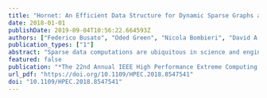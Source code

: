 ```yaml
---
title: "Hornet: An Efficient Data Structure for Dynamic Sparse Graphs and Matrices on GPUs"
date: 2018-01-01
publishDate: 2019-09-04T10:56:22.664593Z
authors: ["Federico Busato", "Oded Green", "Nicola Bombieri", "David A. Bader"]
publication_types: ["1"]
abstract: "Sparse data computations are ubiquitous in science and engineering. Unlike their dense data counterparts, sparse data computations have less locality and more irregularity in their execution, making them significantly more challenging to parallelize and optimize. Many of the existing formats for sparse data representations on parallel architectures are restricted to static data problems, while those for dynamic data suffer from inefficiency both in terms of performance and memory footprint. This work presents Hornet, a novel data representation that targets dynamic data problems. Hornet is scalable with the input size, and does not require any data re-allocation or re-initialization during the data evolution. We show a Hornet implementation for GPU architectures and compare it to the most widely used static and dynamic data structures."
featured: false
publication: "*The 22nd Annual IEEE High Performance Extreme Computing Conference, HPEC 2018, Waltham, MA, USA, September 25-27, 2018*"
url_pdf: "https://doi.org/10.1109/HPEC.2018.8547541"
doi: "10.1109/HPEC.2018.8547541"
---
```


